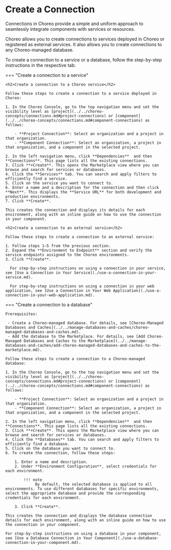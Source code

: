 # Create a Connection

Connections in Choreo provide a simple and uniform approach to seamlessly integrate components with services or resources.

Choreo allows you to create connections to services deployed in Choreo or registered as external services. It also allows you to create connections to any Choreo-managed database.

To create a connection to a service or a database, follow the step-by-step instructions in the respective tab:

=== "Create a connection to a service"

    <h2>Create a connection to a Choreo service</h2>

    Follow these steps to create a connection to a service deployed in Choreo:

    1. In the Choreo Console, go to the top navigation menu and set the visibility level as [project](../../choreo-concepts/connections.md#project-connections) or [component](../../choreo-concepts/connections.md#component-connections) as follows: 

        - **Project Connection**: Select an organization and a project in that organization. 
        - **Component Connection**: Select an organization, a project in that organization, and a component in the selected project. 

    2. In the left navigation menu, click **Dependencies**  and then **Connections**. This page lists all the existing connections.
    3. Click **+Create**. This opens the Marketplace view where you can browse and search for services or databases.
    4. Click the **Services** tab. You can search and apply filters to efficiently find a service.
    5. Click on the service you want to connect to. 
    6. Enter a name and a description for the connection and then click **Next**. This displays the **Service URL** for both development and production environments. 
    7. Click **Create**.
   
    This creates the connection and displays its details for each environment, along with an inline guide on how to use the connection in your component. 

    <h2>Create a connection to an external service</h2>

    Follow these steps to create a connection to an external service:

    1. Follow steps 1–5 from the previous section.
    2. Expand the **Environment to Endpoint** section and verify the service endpoints assigned to the Choreo environments.
    3. Click **Create**.

      For step-by-step instructions on using a connection in your service, see [Use a Connection in Your Service](./use-a-connection-in-your-service.md).

      For step-by-step instructions on using a connection in your web application, see [Use a Connection in Your Web Application](./use-a-connection-in-your-web-application.md).


=== "Create a connection to a database"

    Prerequisites:

     - Create a Choreo-managed database. For details, see [Choreo-Managed Databases and Caches](../../manage-databases-and-caches/choreo-managed-databases-and-caches.md).
     - Add the database to the Marketplace. For details, see [Add Choreo-Managed Databases and Caches to the Marketplace](../../manage-databases-and-caches/add-choreo-managed-databases-and-caches-to-the-marketplace.md).

    Follow these steps to create a connection to a Choreo-managed database:

    1. In the Choreo Console, go to the top navigation menu and set the visibility level as [project](../../choreo-concepts/connections.md#project-connections) or [component](../../choreo-concepts/connections.md#component-connections) as follows: 

        - **Project Connection**: Select an organization and a project in that organization. 
        - **Component Connection**: Select an organization, a project in that organization, and a component in the selected project. 

    2. In the left navigation menu, click **Dependencies**  and then **Connections**. This page lists all the existing connections.
    3. Click **+Create**. This opens the Marketplace view where you can browse and search for services or databases.
    4. Click the **Databases** tab. You can search and apply filters to efficiently find a database.
    5. Click on the database you want to connect to. 
    6. To create the connection, follow these steps:

        1. Enter a name and description.
        2. Under **Environment Configuration**, select credentials for each environment.

            !!! note
                 By default, the selected database is applied to all environments. To use different databases for specific environments, select the appropriate database and provide the corresponding credentials for each environment.

        3. Click **Create**.  
    
    This creates the connection and displays the database connection details for each environment, along with an inline guide on how to use the connection in your component. 
    
    For step-by-step instructions on using a database in your component, see [Use a Database Connection in Your Component](./use-a-database-connection-in-your-component.md).
